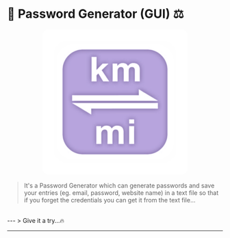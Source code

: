 # 🌟 Password Generator (GUI) ⚖️

<p align="center">
  <img src="https://github.com/AnubhabL4002/mile_to_km_GUI/blob/main/icon.png?raw=true" alt="Project Logo" width="150" style="border-radius: 15px; width: 340px;">
</p>

> It's a Password Generator which can generate passwords and save your entries (eg. email, password, website name) in a text file so that if you forget the credentials you can get it from the text file...
<br>
---
> Give it a try...🔥

---
